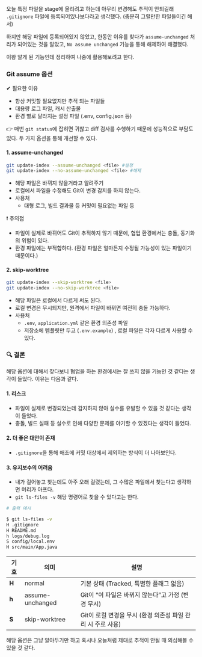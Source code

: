 
오늘 특정 파일을 stage에 올리려고 하는데 아무리 변경해도 추적이 안되길래 `.gitignore` 파일에 등록되어있나보다라고 생각했다. (충분히 그럴만한 파일들이긴 해서)

하지만 해당 파일에 등록되어있지 않았고, 한동안 이유를 찾다가 `assume-unchanged` 처리가 되어있는 것을 알았고,  `No assume unchanged` 기능을 통해 해제하여 해결했다.

이왕 알게 된 기능인데 정리하여 나중에 활용해보려고 한다.


### Git assume 옵션

✔ 필요한 이유 
+ 항상 커밋할 필요없지만 추적 되는 파일들
+ 대용량 로그 파일, 캐시 산출물
+ 환경 별로 달라지는 설정 파일 (.env, config.json 등)

👉 매번 `git status`에 잡히면 귀찮고 diff 검사를 수행하기 때문에 성능적으로 부담도 있다.
두 가지 옵션을 통해 개선할 수 있다.
#### 1. assume-unchanged

```bash
git update-index --assume-unchanged <file> #설정
git update-index --no-assume-unchanged <file> #해제
```

+ 해당 파일은 바뀌지 않을거라고 알려주기
+ 로컬에서 파일을 수정해도 Git이 변경 감지를 하지 않는다.
+ 사용처
	+ 대형 로그, 빌드 결과물 등 커밋이 필요없는 파일 등

❗ 주의점 
+ 파일이 실제로 바뀌어도 Git이 추적하지 않기 때문에, 협업 환경에서는 충돌, 동기화의 위험이 있다.
+ 환경 파일에는 부적합하다. (환경 파일은 얼마든지 수정될 가능성이 있는 파일이기 때문이다.)

#### 2. skip-worktree


```bash
git update-index --skip-worktree <file>
git update-index --no-skip-worktree <file>
```

+ 해당 파일은 로컬에서 다르게 써도 된다.
+ 로컬 변경은 무시되지만, 원격에서 파일이 바뀌면 여전히 충돌 가능하다.
+ 사용처
	+ `.env`, `application.yml` 같은 환경 의존성 파일
	+ 저장소에 템플릿만 두고 (`.env.example`) , 로컬 파일은 각자 다르게 사용할 수 있다.


### 🔍 결론

해당 옵션에 대해서 찾다보니 협업을 하는 환경에서는 잘 쓰지 않을 기능인 것 같다는 생각이 들었다. 이유는 다음과 같다.

#### 1. 리스크

+ 파일이 실제로 변경되었는데 감지하지 않아 실수를 유발할 수 있을 것 같다는 생각이 들었다.
+ 충돌, 빌드 실패 등 실수로 인해 다양한 문제를 야기할 수 있겠다는 생각이 들었다.

#### 2. 더 좋은 대안이 존재

+ `.gitignore`을 통해 애초에 커밋 대상에서 제외하는 방식이 더 나아보인다.

#### 3. 유지보수의 어려움

+ 내가 걸어놓고 찾는데도 아주 오래 걸렸는데, 그 수많은 파일에서 찾는다고 생각하면 머리가 아프다.
+ `git ls-files -v` 해당 명령어로 찾을 수 있다고는 한다.

```bash
# 출력 예시

$ git ls-files -v
H .gitignore
H README.md
h logs/debug.log
S config/local.env
H src/main/App.java
```

| 기호    | 의미               | 설명                                    |
| ----- | ---------------- | ------------------------------------- |
| **H** | normal           | 기본 상태 (Tracked, 특별한 플래그 없음)           |
| **h** | assume-unchanged | Git이 “이 파일은 바뀌지 않는다”고 가정 (변경 무시)      |
| **S** | skip-worktree    | Git이 로컬 변경을 무시 (환경 의존성 파일 관리 시 주로 사용) |

해당 옵션은 그냥 알아두기만 하고 혹시나 오늘처럼 제대로 추적이 안될 때 의심해볼 수 있을 것 같다.